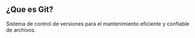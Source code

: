 ## ¿Que es Git?
Sistema de control de versiones para el mantenimiento eficiente
y confiable de archivos.
